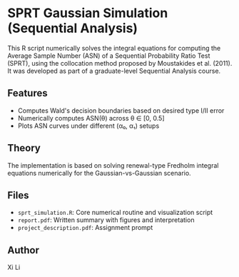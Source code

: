 # SPRT Gaussian Simulation (Sequential Analysis)

This R script numerically solves the integral equations for computing the Average Sample Number (ASN) of a Sequential Probability Ratio Test (SPRT), using the collocation method proposed by Moustakides et al. (2011). It was developed as part of a graduate-level Sequential Analysis course.

## Features
- Computes Wald's decision boundaries based on desired type I/II error
- Numerically computes ASN(θ) across θ ∈ [0, 0.5]
- Plots ASN curves under different (α₀, α₁) setups

## Theory
The implementation is based on solving renewal-type Fredholm integral equations numerically for the Gaussian-vs-Gaussian scenario.

## Files
- `sprt_simulation.R`: Core numerical routine and visualization script
- `report.pdf`: Written summary with figures and interpretation
- `project_description.pdf`: Assignment prompt

## Author
Xi Li

